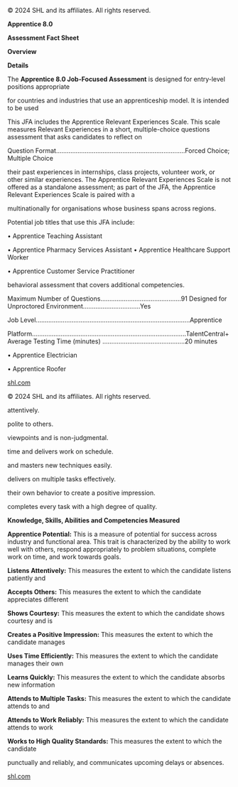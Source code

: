 © 2024 SHL and its affiliates. All rights reserved.

**Apprentice 8.0**

**Assessment Fact Sheet**

**Overview**

**Details**

The **Apprentice 8.0 Job-Focused Assessment** is designed for entry-level positions appropriate

for countries and industries that use an apprenticeship model. It is intended to be used

This JFA includes the Apprentice Relevant Experiences Scale. This scale measures Relevant Experiences in a short, multiple-choice questions assessment that asks candidates to reflect on

Question Format........................................................................Forced Choice; Multiple Choice

their past experiences in internships, class projects, volunteer work, or other similar experiences. The Apprentice Relevant Experiences Scale is not offered as a standalone assessment; as part of the JFA, the Apprentice Relevant Experiences Scale is paired with a

multinationally for organisations whose business spans across regions.

Potential job titles that use this JFA include:

• Apprentice Teaching Assistant

• Apprentice Pharmacy Services Assistant • Apprentice Healthcare Support Worker

• Apprentice Customer Service Practitioner

behavioral assessment that covers additional competencies.

Maximum Number of Questions.............................................91 Designed for Unproctored Environment................................Yes

Job Level......................................................................................Apprentice

Platform......................................................................................TalentCentral+ Average Testing Time (minutes) ..............................................20 minutes

• Apprentice Electrician

• Apprentice Roofer

[shl.com](https://www.shl.com/)

© 2024 SHL and its affiliates. All rights reserved.

attentively.

polite to others.

viewpoints and is non-judgmental.

time and delivers work on schedule.

and masters new techniques easily.

delivers on multiple tasks effectively.

their own behavior to create a positive impression.

completes every task with a high degree of quality.

**Knowledge, Skills, Abilities and Competencies Measured**

**Apprentice Potential:** This is a measure of potential for success across industry and functional area. This trait is characterized by the ability to work well with others, respond appropriately to problem situations, complete work on time, and work towards goals.

**Listens Attentively:** This measures the extent to which the candidate listens patiently and

**Accepts Others:** This measures the extent to which the candidate appreciates different

**Shows Courtesy:** This measures the extent to which the candidate shows courtesy and is

**Creates a Positive Impression:** This measures the extent to which the candidate manages

**Uses Time Efficiently:** This measures the extent to which the candidate manages their own

**Learns Quickly:** This measures the extent to which the candidate absorbs new information

**Attends to Multiple Tasks:** This measures the extent to which the candidate attends to and

**Attends to Work Reliably:** This measures the extent to which the candidate attends to work

**Works to High Quality Standards:** This measures the extent to which the candidate

punctually and reliably, and communicates upcoming delays or absences.

[shl.com](https://www.shl.com/)